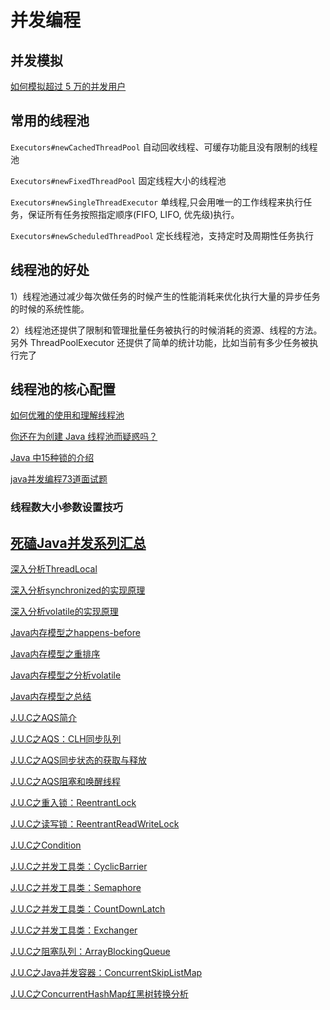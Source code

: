 
# 并发编程

## 并发模拟

[如何模拟超过 5 万的并发用户](https://mp.weixin.qq.com/s/2BondePBWkfUNSwNyTMcTA)

## 常用的线程池

`Executors#newCachedThreadPool` 自动回收线程、可缓存功能且没有限制的线程池

`Executors#newFixedThreadPool`  固定线程大小的线程池

`Executors#newSingleThreadExecutor` 单线程,只会用唯一的工作线程来执行任务，保证所有任务按照指定顺序(FIFO, LIFO, 优先级)执行。

`Executors#newScheduledThreadPool`  定长线程池，支持定时及周期性任务执行

## 线程池的好处

1）线程池通过减少每次做任务的时候产生的性能消耗来优化执行大量的异步任务的时候的系统性能。

2）线程池还提供了限制和管理批量任务被执行的时候消耗的资源、线程的方法。另外 ThreadPoolExecutor 还提供了简单的统计功能，比如当前有多少任务被执行完了

## 线程池的核心配置

[如何优雅的使用和理解线程池](https://mp.weixin.qq.com/s/lfGe3ZLP9MKaVCAr_x4kpQ)

[你还在为创建 Java 线程池而疑惑吗？](https://mp.weixin.qq.com/s/Epi-cBVFkeZWgvKvOMQZqw)

[Java 中15种锁的介绍](https://segmentfault.com/a/1190000017766364)

[java并发编程73道面试题](https://mp.weixin.qq.com/s/BBXDWIaqACI0_91EN2LrXw)

### 线程数大小参数设置技巧


## [死磕Java并发系列汇总](https://mp.weixin.qq.com/s/_3x_GE3KDpJqEcKC4R5-Gg)

[深入分析ThreadLocal](https://mp.weixin.qq.com/s/O7LrEgDKZsHGi0y69xowkg)

[深入分析synchronized的实现原理](https://mp.weixin.qq.com/s/wHz0uL_LEe4OgLsSFGEZEg)

[深入分析volatile的实现原理](https://mp.weixin.qq.com/s/vnemf243Wk4JGTBADDLYmQ)

[Java内存模型之happens-before](https://mp.weixin.qq.com/s/RiAfOnAqm_Mi3rPhuS6jnw)

[Java内存模型之重排序](https://mp.weixin.qq.com/s/AudVdn4hNu7VNE15OYbnvg)

[Java内存模型之分析volatile](https://mp.weixin.qq.com/s/liDO1VHu3GWbulewpuH6gQ)

[Java内存模型之总结](https://mp.weixin.qq.com/s/wLu_0KxsP2z5PSaXYh4gow)

[J.U.C之AQS简介](https://mp.weixin.qq.com/s/tJZVggV2MzBdPrpouMmCTg)

[J.U.C之AQS：CLH同步队列](https://mp.weixin.qq.com/s/nfnnJ3H5kQB37QqFJN5A6w)

[J.U.C之AQS同步状态的获取与释放](https://mp.weixin.qq.com/s/HCtUb9HEM4VWuvdrkJDiSA)

[J.U.C之AQS阻塞和唤醒线程](https://mp.weixin.qq.com/s/g5kVociDubI6eW8YETwTmg)

[J.U.C之重入锁：ReentrantLock](https://mp.weixin.qq.com/s/lbOFi7HD57eGxJELJL1aGw)

[J.U.C之读写锁：ReentrantReadWriteLock](https://mp.weixin.qq.com/s/p0BhbGV0JhVrtRDu7zrJcQ)

[J.U.C之Condition](https://mp.weixin.qq.com/s/XwIQY2QXFvHCCymeat66Mw)

[J.U.C之并发工具类：CyclicBarrier](https://mp.weixin.qq.com/s/GTgJxlAIlli-tjYaWbn4EQ)

[J.U.C之并发工具类：Semaphore](https://mp.weixin.qq.com/s/hkM9pWKQAYuxdknMrmRpWQ)

[J.U.C之并发工具类：CountDownLatch](https://mp.weixin.qq.com/s/O9EvjzTdG7DZzCswako20Q)

[J.U.C之并发工具类：Exchanger](https://mp.weixin.qq.com/s/s-7raGPgDt-gOEdAzRhSsw)

[J.U.C之阻塞队列：ArrayBlockingQueue](https://mp.weixin.qq.com/s/abIoqTuRDeW58c5-lDwEhg)

[J.U.C之Java并发容器：ConcurrentSkipListMap](https://mp.weixin.qq.com/s/NmCZ0CA_2tjpVRppfTX3GQ)

[J.U.C之ConcurrentHashMap红黑树转换分析](https://mp.weixin.qq.com/s/_3x_GE3KDpJqEcKC4R5-Gg)
